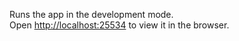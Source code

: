 Runs the app in the development mode.<br />
Open [http://localhost:25534](http://localhost:25534) to view it in the browser.
